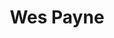 ---
avatar: /images/people/wes.jpg
avatar_small: /images/people/wes_small.jpg
bio: Inquisitive nonsense and other such things.
homepage: https://www.jupiterbroadcasting.com/
instagram: null
linkedin: null
title: Wes Payne
twitter: https://twitter.com/wespayne
type: host
username: wes
youtube: null
---